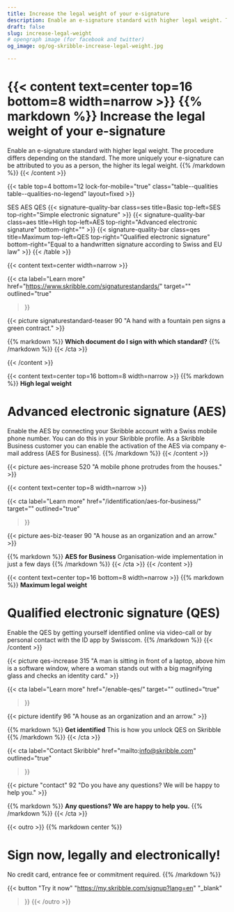 ```yaml
---
title: Increase the legal weight of your e-signature
description: Enable an e-signature standard with higher legal weight. The procedure differs depending on the standard. Choose between a SES, AES or the QES.
draft: false
slug: increase-legal-weight
# opengraph image (for facebook and twitter)
og_image: og/og-skribble-increase-legal-weight.jpg

---
```


{{< content text=center top=16 bottom=8 width=narrow >}}
{{% markdown %}}
Increase the legal weight 
of your e-signature
===============	
Enable an e-signature standard with higher legal weight. The procedure 
differs depending on the standard. The more uniquely your e-signature 
can be attributed to you as a person, the higher its legal weight.
{{% /markdown %}}
{{< /content >}}

{{< table top=4 bottom=12 lock-for-mobile="true" class="table--qualities table--qualities-no-legend" layout=fixed >}}
<thead>
  <tr>
    <th scope="col"></th>
    <th scope="col">SES</th>
    <th scope="col">AES</th>
    <th scope="col">QES</th>
  </tr>
</thead>
<tbody>
  <tr>
    <th scope="row"></th>
    <td class="signature-quality-bar">
      {{< signature-quality-bar
        class=ses
        title=Basic
        top-left=SES
        top-right="Simple electronic signature"
      >}}
    </td>
    <td class="signature-quality-bar">
      {{< signature-quality-bar
        class=aes
        title=High
        top-left=AES
        top-right="Advanced electronic signature"
        bottom-right=""
      >}}
    </td>
    <td class="signature-quality-bar">
      {{< signature-quality-bar
        class=qes
        title=Maximum
        top-left=QES
        top-right="Qualified electronic signature"
        bottom-right="Equal to a handwritten signature according to Swiss and EU law"
      >}}
    </td>
  </tr>
  <tr>
    <th scope="row"></th>
  </tr>
</tbody>
{{< /table >}}

[//]: # (--------------------------------------------------------------------------------------------------------------)


{{< content text=center width=narrow >}}

{{< cta
  label="Learn more"
  href="https://www.skribble.com/signaturestandards/"
  target=""
  outlined="true"
>}}

{{< picture signaturestandard-teaser 90 "A hand with a fountain pen signs a green contract." >}}

{{% markdown %}}
**Which document do I sign with which standard?**
{{% /markdown %}}
{{< /cta >}}

{{< /content >}}


[//]: # (--------------------------------------------------------------------------------------------------------------)

{{< content text=center top=16 bottom=8 width=narrow >}}
{{% markdown %}}
**High legal weight** 
# Advanced electronic signature (AES)
Enable the AES by connecting your Skribble account with 
a Swiss mobile phone number. You can do this in your Skribble profile.
As a Skribble Business customer you can enable the activation 
of the AES via company e-mail address (AES for Business).
{{% /markdown %}}
{{< /content >}}

{{< picture aes-increase 520 "A mobile phone protrudes from the houses." >}}


{{< content text=center top=8 width=narrow >}}

{{< cta
  label="Learn more"
  href="/identification/aes-for-business/"
  target=""
  outlined="true"
>}}

{{< picture aes-biz-teaser 90 "A house as an organization and an arrow." >}}

{{% markdown %}}
**AES for Business**
Organisation-wide implementation in just a few days
{{% /markdown %}}
{{< /cta >}}
{{< /content >}}

[//]: # (--------------------------------------------------------------------------------------------------------------)

{{< content text=center top=16 bottom=8 width=narrow >}}
{{% markdown %}}
**Maximum legal weight** 
# Qualified electronic signature (QES)
Enable the QES by getting yourself identified online via video-call or
by personal contact with the ID app by Swisscom.
{{% /markdown %}}
{{< /content >}}

{{< picture qes-increase 315 "A man is sitting in front of a laptop, above him is a software window, where a woman stands out with a big magnifying glass and checks an identity card." >}}


{{< cta
  label="Learn more"
  href="/enable-qes/"
  target=""
  outlined="true"
>}}

{{< picture identify 96 "A house as an organization and an arrow." >}}

{{% markdown %}}
**Get identified**
This is how you unlock QES on Skribble
{{% /markdown %}}
{{< /cta >}}

{{< cta
  label="Contact Skribble"
  href="mailto:info@skribble.com"
  outlined="true"
>}}

{{< picture "contact" 92 "Do you have any questions? We will be happy to help you." >}}

{{% markdown %}}
**Any questions?
We are happy to help you.**
{{% /markdown %}}
{{< /cta >}}


[//]: # (--------------------------------------------------------------------------------------------------------------)

{{< outro >}}
{{% markdown center %}}
# Sign now, legally and electronically!
No credit card, entrance fee or commitment required.
{{% /markdown %}}

{{< button
  "Try it now"
  "https://my.skribble.com/signup?lang=en"
  "_blank"
>}}
{{< /outro >}}
